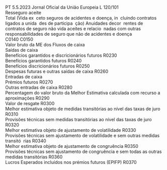PT  5.5.2023 Jornal Oficial da União Europeia L 120/101  
Resseguro aceite  
Total (Vida ex ­
ceto seguros de 
acidentes e 
doença, in ­
cluindo contratos 
ligados a unida ­
des de participa ­
ção)  Anuidades decor ­
rentes de contratos 
de seguro não vida 
aceites e relacio ­
nadas com outras 
responsabilidades 
de seguro que não 
de acidentes e 
doença  
C0140  C0150  
Valor bruto da ME dos Fluxos de caixa  
Saídas de caixa  
Benefícios garantidos e discricionários futuros  R0230  
Benefícios garantidos futuros  R0240  
Benefícios discricionários futuros  R0250  
Despesas futuras e outras saídas de caixa  R0260  
Entradas de caixa  
Prémios futuros  R0270  
Outras entradas de caixa  R0280  
Percentagem do valor bruto da Melhor Estimativa calculada com recurso a 
aproximações  R0290  
Valor de resgate  R0300  
Melhor estimativa objeto de medidas transitórias ao nível das taxas de juro  R0310  
Provisões técnicas sem medidas transitórias ao nível das taxas de juro  R0320  
Melhor estimativa objeto de ajustamento de volatilidade  R0330  
Provisões técnicas sem ajustamento de volatilidade e sem outras medidas transitó ­
rias  R0340  
Melhor estimativa objeto de ajustamento de congruência  R0350  
Provisões técnicas sem ajustamento de congruência e sem todas as outras medidas 
transitórias  R0360  
Lucros Esperados incluídos nos prémios futuros (EPIFP)  R0370